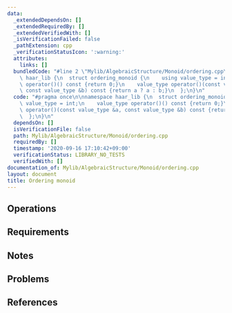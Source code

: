 ```yaml
---
data:
  _extendedDependsOn: []
  _extendedRequiredBy: []
  _extendedVerifiedWith: []
  _isVerificationFailed: false
  _pathExtension: cpp
  _verificationStatusIcon: ':warning:'
  attributes:
    links: []
  bundledCode: "#line 2 \"Mylib/AlgebraicStructure/Monoid/ordering.cpp\"\n\nnamespace\
    \ haar_lib {\n  struct ordering_monoid {\n    using value_type = int;\n    value_type\
    \ operator()() const {return 0;}\n    value_type operator()(const value_type &a,\
    \ const value_type &b) const {return a ? a : b;}\n  };\n}\n"
  code: "#pragma once\n\nnamespace haar_lib {\n  struct ordering_monoid {\n    using\
    \ value_type = int;\n    value_type operator()() const {return 0;}\n    value_type\
    \ operator()(const value_type &a, const value_type &b) const {return a ? a : b;}\n\
    \  };\n}\n"
  dependsOn: []
  isVerificationFile: false
  path: Mylib/AlgebraicStructure/Monoid/ordering.cpp
  requiredBy: []
  timestamp: '2020-09-16 17:10:42+09:00'
  verificationStatus: LIBRARY_NO_TESTS
  verifiedWith: []
documentation_of: Mylib/AlgebraicStructure/Monoid/ordering.cpp
layout: document
title: Ordering monoid
---
```


## Operations

## Requirements

## Notes

## Problems

## References
